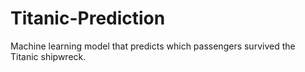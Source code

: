 # Titanic-Prediction
Machine learning model that predicts which passengers survived the Titanic shipwreck.
